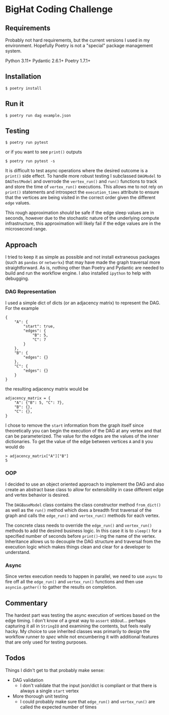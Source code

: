 # BigHat Coding Challenge

## Requirements

Probably not hard requirements, but the current versions I used in my environment. Hopefully Poetry is not a "special" package management system.

Python 3.11+
Pydantic 2.6.1+
Poetry 1.7.1+

## Installation

```
$ poetry install
```

## Run it

```
$ poetry run dag example.json
```

## Testing

```
$ poetry run pytest
```

or if you want to see `print()` outputs

```
$ poetry run pytest -s
```

It is difficult to test async operations where the desired outcome is a `print()` side effect. To handle more robust
testing I subclassed `DAGModel` to `DAGTestModel` and overrode the `vertex_run()` and `run()` functions to track and
store the time of `vertex_run()` executions. This allows me to not rely on `print()` statements and introspect the
`execution_times` attribute to ensure that the vertices are being visited in the correct order given the different
`edge` values.

This rough approximation _should_ be safe if the edge sleep values are in seconds, however due to the stochastic nature
of the underlying compute infrastructure, this approximation will likely fail if the edge values are in the microsecond range.

## Approach

I tried to keep it as simple as possible and not install extraneous packages (such as `pandas` or `networkx`) that may
have made the graph traversal more straightforward. As is, nothing other than Poetry and Pydantic are needed to build
and run the workflow engine. I also installed `ipython` to help with debugging.

### DAG Representation

I used a simple dict of dicts (or an adjacency matrix) to represent the DAG. For the example

```
{
    "A": {
        "start": true,
        "edges": {
            "B": 5,
            "C": 7
        }
    },
    "B": {
        "edges": {}
    },
    "C": {
        "edges": {}
    }
}
```

the resulting adjacency matrix would be

```
adjacency_matrix = {
    "A": {"B": 5, "C": 7},
    "B": {},
    "C": {},
}
```

I chose to remove the `start` information from the graph itself since theoretically you can begin the execution of
the DAG at any vertex and that can be parameterized. The value for the edges are the values of the inner dictionaries.
To get the value of the edge between vertices `A` and `B` you would do

```
> adjacency_matrix["A"]["B"]
5
```

### OOP

I decided to use an object oriented approach to implement the DAG and also create an abstract base class to allow
for extensibility in case different edge and vertex behavior is desired.

The `DAGBaseModel` class contains the class constructor method `from_dict()` as well as the `run()` method which
does a breadth first traversal of the graph and calls the `edge_run()` and `vertex_run()` methods for each vertex.

The concrete class needs to override the `edge_run()` and `vertex_run()` methods to add the desired business logic.
In this case it is to `sleep()` for a specified number of seconds before `print()`-ing the name of the vertex.
Inheritance allows us to decouple the DAG structure and traversal from the execution logic which makes things
clean and clear for a developer to understand.

### Async

Since vertex execution needs to happen in parallel, we need to use `async` to fire off all the `edge_run()` and
`vertex_run()` functions and then use `asyncio.gather()` to gather the results on completion.

## Commentary

The hardest part was testing the async execution of vertices based on the edge timing. I don't know of a great way
to `assert` stdout... perhaps capturing it all in `StringIO` and examining the contents, but feels really hacky. My
choice to use inherited classes was primarily to design the workflow runner _to spec_ while not encumbering it with
additional features that are only used for testing purposes.

## Todos

Things I didn't get to that probably make sense:

- DAG validation
  - I don't validate that the input json/dict is compliant or that there is always a single `start` vertex
- More thorough unit testing
  - I could probably make sure that `edge_run()` and `vertex_run()` are called the expected number of times
